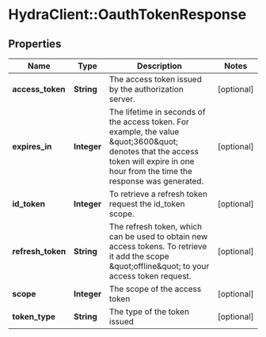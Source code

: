 # HydraClient::OauthTokenResponse

## Properties
Name | Type | Description | Notes
------------ | ------------- | ------------- | -------------
**access_token** | **String** | The access token issued by the authorization server. | [optional] 
**expires_in** | **Integer** | The lifetime in seconds of the access token.  For example, the value \&quot;3600\&quot; denotes that the access token will expire in one hour from the time the response was generated. | [optional] 
**id_token** | **Integer** | To retrieve a refresh token request the id_token scope. | [optional] 
**refresh_token** | **String** | The refresh token, which can be used to obtain new access tokens. To retrieve it add the scope \&quot;offline\&quot; to your access token request. | [optional] 
**scope** | **Integer** | The scope of the access token | [optional] 
**token_type** | **String** | The type of the token issued | [optional] 


